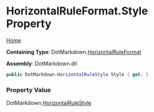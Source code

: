 # HorizontalRuleFormat\.Style Property

[Home](../../../README.md)

**Containing Type**: DotMarkdown\.[HorizontalRuleFormat](../README.md)

**Assembly**: DotMarkdown\.dll

```csharp
public DotMarkdown.HorizontalRuleStyle Style { get; }
```

### Property Value

DotMarkdown\.[HorizontalRuleStyle](../../HorizontalRuleStyle/README.md)


